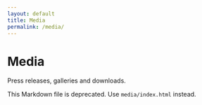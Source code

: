 ```yaml
---
layout: default
title: Media
permalink: /media/
---
```


# Media

Press releases, galleries and downloads.

This Markdown file is deprecated. Use `media/index.html` instead.
